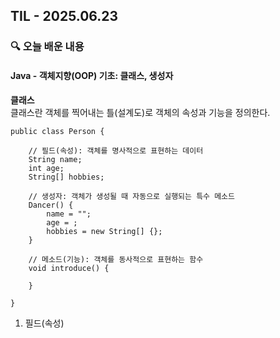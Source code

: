## TIL - 2025.06.23

### 🔍 오늘 배운 내용

#### Java - 객체지향(OOP) 기초: 클래스, 생성자

**클래스**<br>
클래스란 객체를 찍어내는 틀(설계도)로 객체의 속성과 기능을 정의한다.
```
public class Person {

    // 필드(속성): 객체를 명사적으로 표현하는 데이터
    String name;
    int age;
    String[] hobbies;

    // 생성자: 객체가 생성될 때 자동으로 실행되는 특수 메소드
    Dancer() {
        name = "";
        age = ;
        hobbies = new String[] {};
    }

    // 메소드(기능): 객체를 동사적으로 표현하는 함수
    void introduce() {

    }

}
```
1. 필드(속성)   

